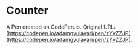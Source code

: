 # Counter

A Pen created on CodePen.io. Original URL: [https://codepen.io/adamgyulavari/pen/zYvZZJP](https://codepen.io/adamgyulavari/pen/zYvZZJP).


